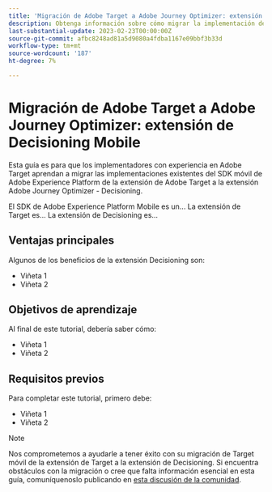 ```yaml
---
title: 'Migración de Adobe Target a Adobe Journey Optimizer: extensión de Decisioning Mobile'
description: Obtenga información sobre cómo migrar la implementación de su aplicación móvil de Adobe Target a la extensión Adobe Journey Optimizer - Decisioning
last-substantial-update: 2023-02-23T00:00:00Z
source-git-commit: afbc8248ad81a5d9080a4fdba1167e09bbf3b33d
workflow-type: tm+mt
source-wordcount: '187'
ht-degree: 7%

---
```


# Migración de Adobe Target a Adobe Journey Optimizer: extensión de Decisioning Mobile

Esta guía es para que los implementadores con experiencia en Adobe Target aprendan a migrar las implementaciones existentes del SDK móvil de Adobe Experience Platform de la extensión de Adobe Target a la extensión Adobe Journey Optimizer - Decisioning.

El SDK de Adobe Experience Platform Mobile es un... La extensión de Target es... La extensión de Decisioning es...

## Ventajas principales

Algunos de los beneficios de la extensión Decisioning son:

* Viñeta 1
* Viñeta 2

## Objetivos de aprendizaje

Al final de este tutorial, debería saber cómo:

* Viñeta 1
* Viñeta 2


## Requisitos previos

Para completar este tutorial, primero debe:

* Viñeta 1
* Viñeta 2


>[!NOTE]
>
>Nos comprometemos a ayudarle a tener éxito con su migración de Target móvil de la extensión de Target a la extensión de Decisioning. Si encuentra obstáculos con la migración o cree que falta información esencial en esta guía, comuníquenoslo publicando en [esta discusión de la comunidad](https://experienceleaguecommunities.adobe.com/t5/adobe-experience-platform-data/tutorial-discussion-migrate-target-from-at-js-to-web-sdk/m-p/575587#M463).

